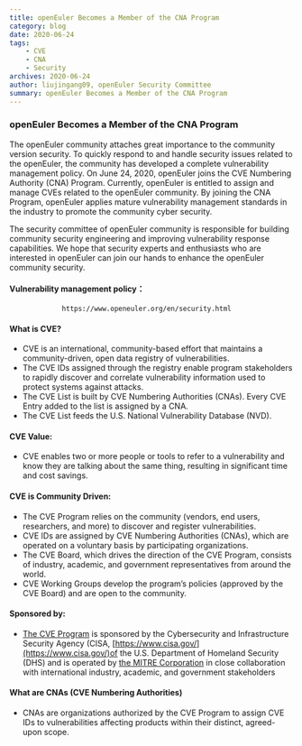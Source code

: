 ```yaml
---
title: openEuler Becomes a Member of the CNA Program
category: blog 
date: 2020-06-24
tags:
    - CVE
    - CNA
    - Security
archives: 2020-06-24
author: liujingang09, openEuler Security Committee
summary: openEuler Becomes a Member of the CNA Program
---
```


### openEuler Becomes a Member of the CNA Program

The openEuler community attaches great importance to the community version security. To quickly respond to and handle security issues related to the openEuler, the community has developed a complete vulnerability management policy. On June 24, 2020, openEuler joins the CVE Numbering Authority (CNA) Program. Currently, openEuler is entitled to assign and manage CVEs related to the openEuler community. By joining the CNA Program, openEuler applies mature vulnerability management standards in the industry to promote the community cyber security. 

The security committee of openEuler community is responsible for building community security engineering and improving vulnerability response capabilities. We hope that security experts and enthusiasts who are interested in openEuler can join our hands to enhance the openEuler community security.

#### Vulnerability management policy：
                 https://www.openeuler.org/en/security.html
#### What is CVE?
+ CVE is an international, community-based effort that maintains a community-driven, open data registry of vulnerabilities. 
+ The CVE IDs assigned through the registry enable program stakeholders to rapidly discover and correlate vulnerability information used to protect systems against attacks. 
+ The CVE List is built by CVE Numbering Authorities (CNAs). Every CVE Entry added to the list is assigned by a CNA.
+ The CVE List feeds the U.S. National Vulnerability Database (NVD).

#### CVE Value:
+ CVE enables two or more people or tools to refer to a vulnerability and know they are talking about the same thing, resulting in significant time and cost savings. 

#### CVE is Community Driven:
+ The CVE Program relies on the community (vendors, end users, researchers, and more) to discover and register vulnerabilities.
+ CVE IDs are assigned by CVE Numbering Authorities (CNAs), which are operated on a voluntary basis by participating organizations.
+ The CVE Board, which drives the direction of the CVE Program, consists of industry, academic, and government representatives from around the world.
+ CVE Working Groups develop the program’s policies (approved by the CVE Board) and are open to the community.

#### Sponsored by:
+ [The CVE Program](https://cve.mitre.org/) is sponsored by the Cybersecurity and Infrastructure Security Agency (CISA, [https://www.cisa.gov/](https://www.cisa.gov/)of the U.S. Department of Homeland Security (DHS) and is operated by [the MITRE Corporation](https://www.mitre.org/) in close collaboration with international industry, academic, and government stakeholders

#### What are CNAs (CVE Numbering Authorities)
+ CNAs are organizations authorized by the CVE Program to assign CVE IDs to vulnerabilities affecting products within their distinct, agreed-upon scope.


